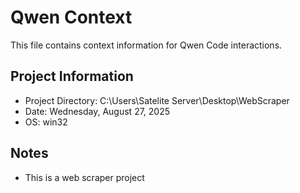 # Qwen Context

This file contains context information for Qwen Code interactions.

## Project Information
- Project Directory: C:\Users\Satelite Server\Desktop\WebScraper
- Date: Wednesday, August 27, 2025
- OS: win32

## Notes
- This is a web scraper project